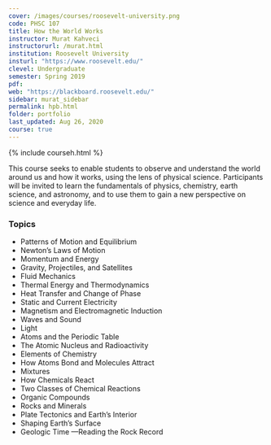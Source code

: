 ```yaml
---
cover: /images/courses/roosevelt-university.png
code: PHSC 107
title: How the World Works
instructor: Murat Kahveci
instructorurl: /murat.html
institution: Roosevelt University
insturl: "https://www.roosevelt.edu/"
clevel: Undergraduate
semester: Spring 2019
pdf:
web: "https://blackboard.roosevelt.edu/"
sidebar: murat_sidebar
permalink: hpb.html
folder: portfolio
last_updated: Aug 26, 2020
course: true
---
```

{% include courseh.html %}

This course seeks to enable students to observe and understand the world around us and how it works, using the lens of physical science. Participants will be invited to learn the fundamentals of physics, chemistry, earth science, and astronomy, and to use them to gain a new perspective on science and everyday life.

### Topics

* Patterns of Motion and Equilibrium
* Newton’s Laws of Motion
* Momentum and Energy
* Gravity, Projectiles, and Satellites
* Fluid Mechanics
* Thermal Energy and Thermodynamics
* Heat Transfer and Change of Phase
* Static and Current Electricity
* Magnetism and Electromagnetic Induction
* Waves and Sound
* Light
* Atoms and the Periodic Table
* The Atomic Nucleus and Radioactivity
* Elements of Chemistry
* How Atoms Bond and Molecules Attract
* Mixtures
* How Chemicals React
* Two Classes of Chemical Reactions
* Organic Compounds
* Rocks and Minerals
* Plate Tectonics and Earth’s Interior
* Shaping Earth’s Surface
* Geologic Time —Reading the Rock Record

